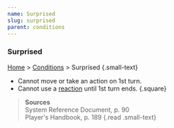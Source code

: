 ```yaml
---
name: Surprised
slug: surprised
parent: conditions
---
```

### Surprised
[Home](dm-operations-center) > [Conditions](conditions) > Surprised {.small-text}

- Cannot move or take an action on 1st turn.
- Cannot use a [reaction](reaction) until 1st turn ends.
{.square}

> **Sources** <br/>
> System Reference Document, p. 90<br/>
> Player's Handbook, p. 189
{.read .small-text}
